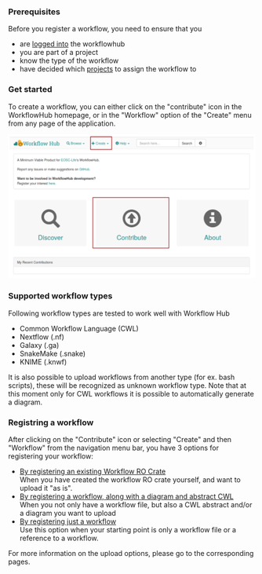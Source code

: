 ### Prerequisites

Before you register a workflow, you need to ensure that you
* are [logged into](./Logging-in) the workflowhub
* you are part of a project
* know the type of the workflow
* have decided which [projects](./Browsing-projects) to assign the workflow to

### Get started

To create a workflow, you can either click on the "contribute" icon in the WorkflowHub homepage, or in the "Workflow" option of the "Create" menu from any page of the application.

![](images/ug_link_to_wf_upload.PNG)


### Supported workflow types

Following workflow types are tested to work well with Workflow Hub
* Common Workflow Language (CWL)
* Nextflow (.nf)
* Galaxy (.ga)
* SnakeMake (.snake)
* KNIME (.knwf)

It is also possible to upload workflows from another type (for ex. bash scripts), these will be recognized as unknown workflow type. Note that at this moment only for CWL workflows it is possible to automatically generate a diagram.

### Registring a workflow

After clicking on the "Contribute" icon or selecting "Create" and then "Workflow" from the navigation menu bar, you have 3 options for registering your workflow:
* [By registering an existing Workflow RO Crate](./Registering-an-existing-Workflow-RO-Crate)\
  When you have created the workflow RO crate yourself, and want to upload it "as is".
* [By registering a workflow, along with a diagram and abstract CWL](./Registering-a-workflow-with-a-diagram-and-abstract-CWL) \
  When you not only have a workflow file, but also a CWL abstract and/or a diagram you want to upload
* [By registering just a workflow](./Registering-just-a-workflow) \
  Use this option when your starting point is only a workflow file or a reference to a workflow.

For more information on the upload options, please go to the corresponding pages.
